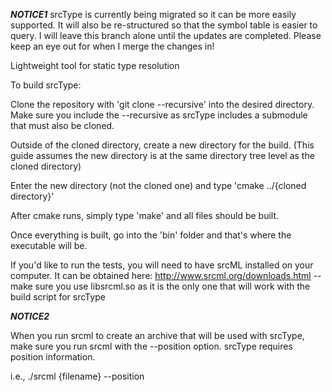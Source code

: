 
***NOTICE1***
srcType is currently being migrated so it can be more easily supported.  It will also be re-structured so that the symbol table is easier to query. I will leave this branch alone until the updates are completed. Please keep an eye out for when I merge the changes in!


Lightweight tool for static type resolution

To build srcType:

Clone the repository with 'git clone --recursive' into the desired directory. Make sure you include the --recursive as srcType includes a submodule that must also be cloned.

Outside of the cloned directory, create a new directory for the build. (This guide assumes the new directory is at the same directory tree level as the cloned directory)

Enter the new directory (not the cloned one) and type 'cmake ../{cloned directory}'

After cmake runs, simply type 'make' and all files should be built.

Once everything is built, go into the 'bin' folder and that's where the executable will be.

If you'd like to run the tests, you will need to have srcML installed on your computer. It can be obtained here: http://www.srcml.org/downloads.html -- make sure you use libsrcml.so as it is the only one that will work with the build script for srcType

***NOTICE2***

When you run srcml to create an archive that will be used with srcType, make sure you run srcml with the --position option.  srcType requires position information.

i.e., ./srcml {filename} --position
